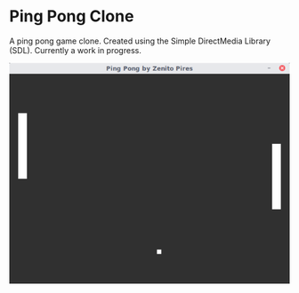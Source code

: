 # Ping Pong Clone
A ping pong game clone. Created using the Simple DirectMedia Library (SDL). Currently a work in progress.

![Preview of Ping Pong Clone](https://github.com/zenitopires/pingpong/blob/master/img/Screenshot%20from%202019-08-18%2000-50-43.png)
